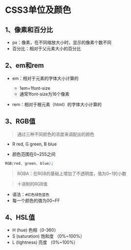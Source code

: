 # CSS3单位及颜色

## 1、像素和百分比

- px：像素，在不同缩放大小时，显示的像素个数不同
- 百分比：相对于父元素大小的百分比

## 2、em和rem

- em：相对于元素的字体大小计算的
  - 1em=1font-size
  - 通常1font-size为16个像素

- rem：相对于根元素（html）的字体大小计算的

## 3、RGB值

> 通过三种不同颜色的浓度来调配出的颜色

- R red, G green, B blue

- 颜色范围在0~255之间

```css
RGB(red, green, blue);
```

> RGBA：在RGB的基础上增加了不透明度，值为0~1的小数

> 十进制的RGB值

- 语法：`#红色绿色蓝色`
- 每一个颜色的值为00~FF

## 4、HSL值

- H (hue) 色相（0-360）
- S (saturation) 饱和度 （0%~100%）
- L (lightness) 亮度 （0%~100%）